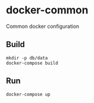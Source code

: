 # docker-common
Common docker configuration

## Build

```
mkdir -p db/data
docker-compose build
```

## Run

```
docker-compose up
```
